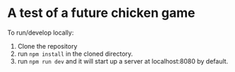# A test of a future chicken game

To run/develop locally:
1. Clone the repository
2. run `npm install` in the cloned directory.
3. run `npm run dev` and it will start up a server at localhost:8080 by default.
